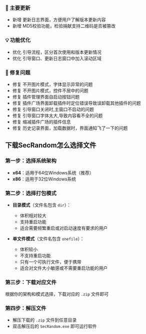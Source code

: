 ### 🚀 主要更新
- 新增 更新日志界面，方便用户了解版本更新内容
- 新增 MD5校验功能，检验捐献支持二维码是否被篡改

### 💡 功能优化
- 优化 引导流程，区分首次使用和版本更新情况
- 优化 引导窗口、更新日志窗口中加入滚动区域

### 🐛 修复问题
- 修复 不开图片模式，字体显示异常的问题
- 修复 不开图片模式，控件不居中的问题
- 修复 插件管理界面自启动按钮问题
- 修复 插件广场界面卸载插件时定位错误导致误卸载其他插件的问题
- 修复 引导窗口关闭时,主窗口不启动的问题
- 修复 引导窗口字体太大,导致内容看不全的问题
- 修复 缩减插件广场的插件信息
- 修复 历史记录界面，加载数据时，界面通知飞了一下的问题

## 下载SecRandom怎么选择文件
 
### 第一步：选择系统架构
- **x64**：适用于64位Windows系统（推荐）
- **x86**：适用于32位Windows系统

### 第二步：选择打包模式
- **目录模式**（文件名包含 `dir`）：
  - 体积相对较大
  - 支持重启功能
  - 适合需要频繁重启或对启动速度有要求的用户

- **单文件模式**（文件名包含 `onefile`）：
  - 体积较小
  - 不支持重启功能
  - 只有一个可执行文件，便于携带
  - 适合对文件大小敏感或不需要重启功能的用户

### 第三步：下载对应文件
根据你的架构和模式选择，下载对应的 `.zip` 文件即可

### 第四步：解压文件
- 解压下载的 `.zip` 文件到任意目录
- 双击解压后的 `SecRandom.exe` 即可运行软件

